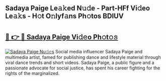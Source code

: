 ## Sadaya Paige Le𝚊𝚔ed N𝚞𝚍e - Part-HFf Vi𝚍eo Le𝚊𝚔s - H𝚘t O𝚗lyf𝚊ns Ph𝚘tos BDIUV

# <h2><a href="http://hfcm6u.feru.top/?c=Sadaya+Paige">🔗 👉 🔴 Sadaya Paige Vi𝚍𝚎o Ph𝚘t𝚘𝚜</a></h2>

[![Sadaya Paige Nu𝚍𝚎s](https://i.imgur.com/0TWrTi3.gif)](http://hfcm6u.feru.top/?c=Sadaya+Paige)
Social media influencer Sadaya Paige and multimedia artist, famed for publishing dance and lifestyle material through viral dance trends and short videos. Sadaya Paige, a public figure and a passionate advocate for social justice, has spent his career fighting for the rights of the marginalized. 
